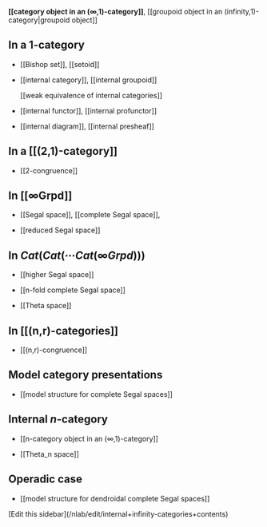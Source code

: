 
**[[category object in an (∞,1)-category]]**, [[groupoid object in an (infinity,1)-category|groupoid object]]

## In a 1-category

* [[Bishop set]], [[setoid]]

* [[internal category]], [[internal groupoid]]

  [[weak equivalence of internal categories]]

* [[internal functor]], [[internal profunctor]]

* [[internal diagram]], [[internal presheaf]]

## In a [[(2,1)-category]]

* [[2-congruence]]

## In [[∞Grpd]]

* [[Segal space]], [[complete Segal space]], 

* [[reduced Segal space]]

## In $Cat(Cat(\cdots Cat(\infty Grpd)))$

* [[higher Segal space]]

* [[n-fold complete Segal space]]

* [[Theta space]]


## In [[(n,r)-categories]]

* [[(n,r)-congruence]]

## Model category presentations

* [[model structure for complete Segal spaces]]

## Internal $n$-category

* [[n-category object in an (∞,1)-category]]

* [[Theta_n space]]

## Operadic case

* [[model structure for dendroidal complete Segal spaces]]

<div markdown="1">[Edit this sidebar](/nlab/edit/internal+infinity-categories+contents)</div>
